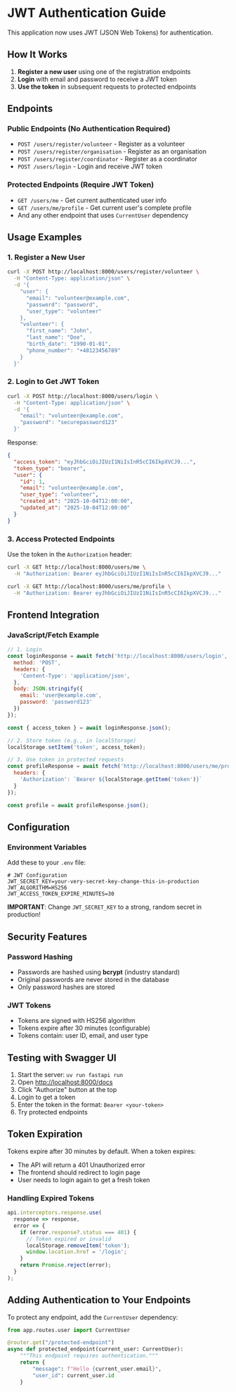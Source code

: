 # JWT Authentication Guide

This application now uses JWT (JSON Web Tokens) for authentication.

## How It Works

1. **Register a new user** using one of the registration endpoints
2. **Login** with email and password to receive a JWT token
3. **Use the token** in subsequent requests to protected endpoints

## Endpoints

### Public Endpoints (No Authentication Required)

- `POST /users/register/volunteer` - Register as a volunteer
- `POST /users/register/organisation` - Register as an organisation
- `POST /users/register/coordinator` - Register as a coordinator
- `POST /users/login` - Login and receive JWT token

### Protected Endpoints (Require JWT Token)

- `GET /users/me` - Get current authenticated user info
- `GET /users/me/profile` - Get current user's complete profile
- And any other endpoint that uses `CurrentUser` dependency

## Usage Examples

### 1. Register a New User

```bash
curl -X POST http://localhost:8000/users/register/volunteer \
  -H "Content-Type: application/json" \
  -d '{
    "user": {
      "email": "volunteer@example.com",
      "password": "password",
      "user_type": "volunteer"
    },
    "volunteer": {
      "first_name": "John",
      "last_name": "Doe",
      "birth_date": "1990-01-01",
      "phone_number": "+48123456789"
    }
  }'
```

### 2. Login to Get JWT Token

```bash
curl -X POST http://localhost:8000/users/login \
  -H "Content-Type: application/json" \
  -d '{
    "email": "volunteer@example.com",
    "password": "securepassword123"
  }'
```

Response:

```json
{
  "access_token": "eyJhbGciOiJIUzI1NiIsInR5cCI6IkpXVCJ9...",
  "token_type": "bearer",
  "user": {
    "id": 1,
    "email": "volunteer@example.com",
    "user_type": "volunteer",
    "created_at": "2025-10-04T12:00:00",
    "updated_at": "2025-10-04T12:00:00"
  }
}
```

### 3. Access Protected Endpoints

Use the token in the `Authorization` header:

```bash
curl -X GET http://localhost:8000/users/me \
  -H "Authorization: Bearer eyJhbGciOiJIUzI1NiIsInR5cCI6IkpXVCJ9..."
```

```bash
curl -X GET http://localhost:8000/users/me/profile \
  -H "Authorization: Bearer eyJhbGciOiJIUzI1NiIsInR5cCI6IkpXVCJ9..."
```

## Frontend Integration

### JavaScript/Fetch Example

```javascript
// 1. Login
const loginResponse = await fetch('http://localhost:8000/users/login', {
  method: 'POST',
  headers: {
    'Content-Type': 'application/json',
  },
  body: JSON.stringify({
    email: 'user@example.com',
    password: 'password123'
  })
});

const { access_token } = await loginResponse.json();

// 2. Store token (e.g., in localStorage)
localStorage.setItem('token', access_token);

// 3. Use token in protected requests
const profileResponse = await fetch('http://localhost:8000/users/me/profile', {
  headers: {
    'Authorization': `Bearer ${localStorage.getItem('token')}`
  }
});

const profile = await profileResponse.json();
```

## Configuration

### Environment Variables

Add these to your `.env` file:

```env
# JWT Configuration
JWT_SECRET_KEY=your-very-secret-key-change-this-in-production
JWT_ALGORITHM=HS256
JWT_ACCESS_TOKEN_EXPIRE_MINUTES=30
```

**IMPORTANT**: Change `JWT_SECRET_KEY` to a strong, random secret in production!

## Security Features

### Password Hashing

- Passwords are hashed using **bcrypt** (industry standard)
- Original passwords are never stored in the database
- Only password hashes are stored

### JWT Tokens

- Tokens are signed with HS256 algorithm
- Tokens expire after 30 minutes (configurable)
- Tokens contain: user ID, email, and user type

## Testing with Swagger UI

1. Start the server: `uv run fastapi run`
2. Open <http://localhost:8000/docs>
3. Click "Authorize" button at the top
4. Login to get a token
5. Enter the token in the format: `Bearer <your-token>`
6. Try protected endpoints

## Token Expiration

Tokens expire after 30 minutes by default. When a token expires:

- The API will return a 401 Unauthorized error
- The frontend should redirect to login page
- User needs to login again to get a fresh token

### Handling Expired Tokens

```javascript
api.interceptors.response.use(
  response => response,
  error => {
    if (error.response?.status === 401) {
      // Token expired or invalid
      localStorage.removeItem('token');
      window.location.href = '/login';
    }
    return Promise.reject(error);
  }
);
```

## Adding Authentication to Your Endpoints

To protect any endpoint, add the `CurrentUser` dependency:

```python
from app.routes.user import CurrentUser

@router.get("/protected-endpoint")
async def protected_endpoint(current_user: CurrentUser):
    """This endpoint requires authentication."""
    return {
        "message": f"Hello {current_user.email}",
        "user_id": current_user.id
    }
```
